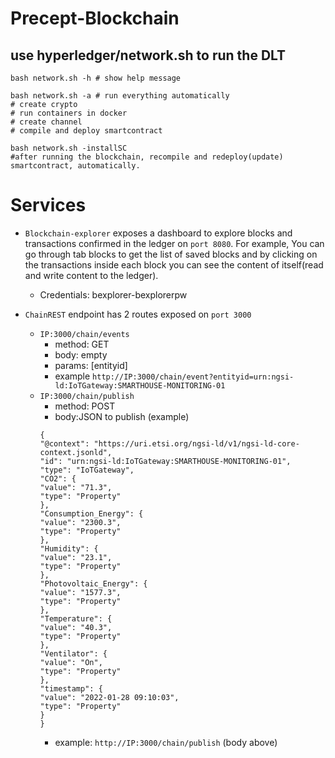 # Precept-Blockchain
## use hyperledger/network.sh to run the DLT
```
bash network.sh -h # show help message

bash network.sh -a # run everything automatically
# create crypto
# run containers in docker
# create channel
# compile and deploy smartcontract

bash network.sh -installSC
#after running the blockchain, recompile and redeploy(update) smartcontract, automatically.
```


# Services

- `Blockchain-explorer` exposes a dashboard to explore blocks and transactions confirmed in the ledger on `port 8080`. For example, You can go through tab blocks to get the list of saved blocks and by clicking on the transactions inside each block you can see the content of itself(read and write content to the ledger).
  - Credentials: bexplorer-bexplorerpw

- `ChainREST` endpoint has 2 routes exposed on `port 3000`
  - `IP:3000/chain/events`
    - method: GET
    - body: empty
    - params: [entityid]
    - example `http://IP:3000/chain/event?entityid=urn:ngsi-ld:IoTGateway:SMARTHOUSE-MONITORING-01`
  - `IP:3000/chain/publish`
    - method: POST
    - body:JSON to publish (example)
    ```
    {
    "@context": "https://uri.etsi.org/ngsi-ld/v1/ngsi-ld-core-context.jsonld",
    "id": "urn:ngsi-ld:IoTGateway:SMARTHOUSE-MONITORING-01",
    "type": "IoTGateway",
    "CO2": {
    "value": "71.3",
    "type": "Property"
    },
    "Consumption_Energy": {
    "value": "2300.3",
    "type": "Property"
    },
    "Humidity": {
    "value": "23.1",
    "type": "Property"
    },
    "Photovoltaic_Energy": {
    "value": "1577.3",
    "type": "Property"
    },
    "Temperature": {
    "value": "40.3",
    "type": "Property"
    },
    "Ventilator": {
    "value": "On",
    "type": "Property"
    },
    "timestamp": {
    "value": "2022-01-28 09:10:03",
    "type": "Property"
    }
    }
    ```
    - example: `http://IP:3000/chain/publish` (body above)
